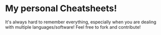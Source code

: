 # My personal Cheatsheets!

It's always hard to remember everything, especially when you are dealing with multiple languages/software! Feel free to fork and contribute!